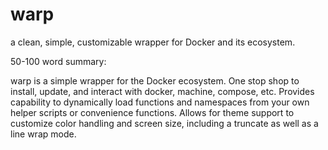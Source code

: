 # warp

a clean, simple, customizable wrapper for Docker and its ecosystem.

50-100 word summary:

warp is a simple wrapper for the Docker ecosystem. One stop shop
to install, update, and interact with docker, machine, compose,
etc. Provides capability to dynamically load functions and namespaces
from your own helper scripts or convenience functions. Allows for
theme support to customize color handling and screen size, including
a truncate as well as a line wrap mode.
